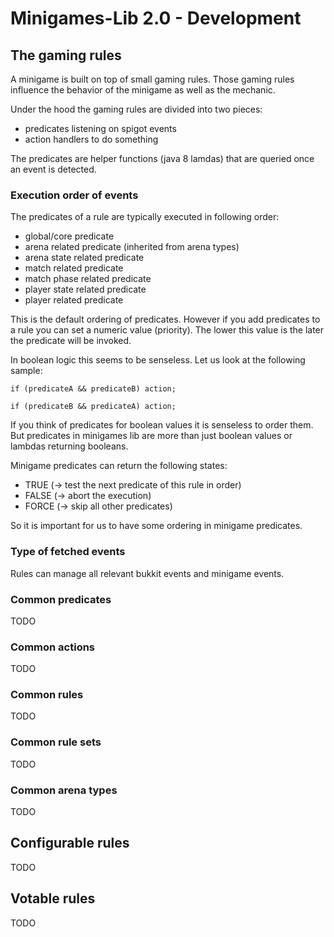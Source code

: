 # Minigames-Lib 2.0 - Development

## The gaming rules

A minigame is built on top of small gaming rules. Those gaming rules influence the behavior of the minigame as well as
the mechanic.

Under the hood the gaming rules are divided into two pieces:
* predicates listening on spigot events
* action handlers to do something

The predicates are helper functions (java 8 lamdas) that are queried once an event is detected.

### Execution order of events

The predicates of a rule are typically executed in following order:

* global/core predicate
* arena related predicate (inherited from arena types)
* arena state related predicate
* match related predicate
* match phase related predicate
* player state related predicate
* player related predicate

This is the default ordering of predicates. However if you add predicates to a rule you can set a numeric value (priority).
The lower this value is the later the predicate will be invoked.

In boolean logic this seems to be senseless. Let us look at the following sample:

    if (predicateA && predicateB) action;
    
    if (predicateB && predicateA) action;
    
If you think of predicates for boolean values it is senseless to order them. But predicates in minigames lib are more than
just boolean values or lambdas returning booleans.

Minigame predicates can return the following states:

* TRUE (-> test the next predicate of this rule in order)
* FALSE (-> abort the execution)
* FORCE (-> skip all other predicates)

So it is important for us to have some ordering in minigame predicates.

### Type of fetched events

Rules can manage all relevant bukkit events and minigame events.

### Common predicates

TODO

### Common actions

TODO

### Common rules

TODO

### Common rule sets

TODO

### Common arena types

TODO

## Configurable rules

TODO

## Votable rules

TODO
